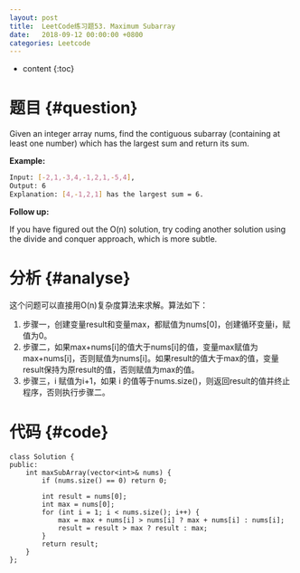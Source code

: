 ```yaml
---
layout: post
title:  LeetCode练习题53. Maximum Subarray
date:   2018-09-12 00:00:00 +0800
categories: Leetcode
---
```


* content
{:toc}



# 题目  {#question}
Given an integer array nums, find the contiguous subarray (containing at least one number) which has the largest sum and return its sum.

**Example:**
```bash
Input: [-2,1,-3,4,-1,2,1,-5,4],
Output: 6
Explanation: [4,-1,2,1] has the largest sum = 6.
```

**Follow up:**

If you have figured out the O(n) solution, try coding another solution using the divide and conquer approach, which is more subtle.


# 分析  {#analyse}
这个问题可以直接用O(n)复杂度算法来求解。算法如下：
1. 步骤一，创建变量result和变量max，都赋值为nums[0]，创建循环变量i，赋值为0。
2. 步骤二，如果max+nums[i]的值大于nums[i]的值，变量max赋值为max+nums[i]，否则赋值为nums[i]。如果result的值大于max的值，变量result保持为原result的值，否则赋值为max的值。
3. 步骤三，i 赋值为i+1，如果 i 的值等于nums.size()，则返回result的值并终止程序，否则执行步骤二。

# 代码  {#code}
```
class Solution {
public:
    int maxSubArray(vector<int>& nums) {
        if (nums.size() == 0) return 0;

        int result = nums[0];
        int max = nums[0];
        for (int i = 1; i < nums.size(); i++) {
            max = max + nums[i] > nums[i] ? max + nums[i] : nums[i];
            result = result > max ? result : max;
        }
        return result;
    }
};
```